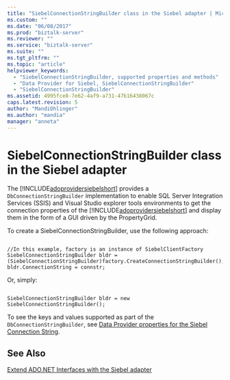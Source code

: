 ```yaml
---
title: "SiebelConnectionStringBuilder class in the Siebel adapter | Microsoft Docs"
ms.custom: ""
ms.date: "06/08/2017"
ms.prod: "biztalk-server"
ms.reviewer: ""
ms.service: "biztalk-server"
ms.suite: ""
ms.tgt_pltfrm: ""
ms.topic: "article"
helpviewer_keywords: 
  - "SiebelConnectionStringBuilder, supported properties and methods"
  - "Data Provider for Siebel, SiebelConnectionStringBuilder"
  - "SiebelConnectionStringBuilder"
ms.assetid: 4995fce8-7e62-4af9-a731-47b16438067c
caps.latest.revision: 5
author: "MandiOhlinger"
ms.author: "mandia"
manager: "anneta"
---
```

# SiebelConnectionStringBuilder class in the Siebel adapter
The [!INCLUDE[adoprovidersiebelshort](../../includes/adoprovidersiebelshort-md.md)] provides a `DbConnectionStringBuilder` implementation to enable SQL Server Integration Services (SSIS) and Visual Studio explorer tools environments to get the connection properties of the [!INCLUDE[adoprovidersiebelshort](../../includes/adoprovidersiebelshort-md.md)] and display them in the form of a GUI driven by the PropertyGrid.  
  
 To create a SiebelConnectionStringBuilder, use the following approach:  
  
```  
  
//In this example, factory is an instance of SiebelClientFactory  
SiebelConnectionStringBuilder bldr = (SiebelConnectionStringBuilder)factory.CreateConnectionStringBuilder();  
bldr.ConnectionString = connstr;  
```  
  
 Or, simply:  
  
```  
  
SiebelConnectionStringBuilder bldr = new SiebelConnectionStringBuilder();  
```  
  
 To see the keys and values supported as part of the `DbConnectionStringBuilder`, see [Data Provider properties for the Siebel Connection String](../../adapters-and-accelerators/adapter-siebel/data-provider-properties-for-the-siebel-connection-string.md).  
  
## See Also  
 [Extend ADO.NET Interfaces with the Siebel adapter](../../adapters-and-accelerators/adapter-siebel/extend-ado-net-interfaces-with-the-siebel-adapter.md)
